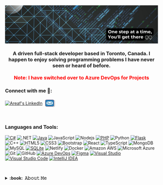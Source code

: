 <img align="center" src="banner.png"/></a>

<h3 align="center">A driven full-stack developer based in Toronto, Canada. I happen to enjoy solving programming problems I have never seen or heard of before. <br><br><span style="color: red;">Note: I have switched over to Azure DevOps for Projects</span></h3>

<h3 align="left">Connect with me 🤝:</h3>
<p align="left">
<a href="https://www.linkedin.com/in/areaf/"><img align="center" alt="Areaf's LinkedIn" height="30px" width="40px" src="https://user-images.githubusercontent.com/43545812/144035037-0f415fc7-9f96-4517-a370-ccc6e78a714b.png" /></a>
<a href="mailto:areaf.ar@outlook.com" target="blank"><img align="center" src="mail.gif" height="30" width="40" /></a>
</p>
</p>
<br/>

<h3 align="left">Languages and Tools:</h3>
<p align="left"> 
  
[![C#](https://img.shields.io/badge/C%23-%23239120.svg?logo=csharp&logoColor=white)](#)
![.NET](https://img.shields.io/badge/.NET-512BD4?logo=dotnet&logoColor=fff)
[![Java](https://img.shields.io/badge/Java-%23ED8B00.svg?logo=openjdk&logoColor=white)](#)
![JavaScript](https://img.shields.io/badge/-JavaScript-black?style=flat-square&logo=javascript)
![Nodejs](https://img.shields.io/badge/-Nodejs-black?style=flat-square&logo=Node.js)
[![PHP](https://img.shields.io/badge/php-%23777BB4.svg?&logo=php&logoColor=white)](#)
![Python](https://img.shields.io/badge/-Python-black?style=flat-square&logo=Python)
[![Flask](https://img.shields.io/badge/Flask-000?logo=flask&logoColor=fff)](#)
![C++](https://img.shields.io/badge/-C++-00599C?style=flat-square&logo=c)
![HTML5](https://img.shields.io/badge/-HTML5-E34F26?style=flat-square&logo=html5&logoColor=white)
![CSS3](https://img.shields.io/badge/-CSS3-1572B6?style=flat-square&logo=css3)
![Bootstrap](https://img.shields.io/badge/-Bootstrap-563D7C?style=flat-square&logo=bootstrap)
![React](https://img.shields.io/badge/-React-black?style=flat-square&logo=react)
![TypeScript](https://img.shields.io/badge/-TypeScript-007ACC?style=flat-square&logo=typescript)
![MongoDB](https://img.shields.io/badge/-MongoDB-black?style=flat-square&logo=mongodb)
![MySQL](https://img.shields.io/badge/-MySQL-black?style=flat-square&logo=mysql)
[![SQLite](https://img.shields.io/badge/SQLite-%2307405e.svg?logo=sqlite&logoColor=white)](#)
![Netlify](https://img.shields.io/badge/Netlify-%23000000.svg?logo=netlify&logoColor=#00C7B7)
![Docker](https://img.shields.io/badge/-Docker-black?style=flat-square&logo=docker)
![Amazon AWS](https://img.shields.io/badge/Amazon%20AWS-232F3E?style=flat-square&logo=amazon-aws)
![Microsoft Azure](https://img.shields.io/badge/Microsoft%20Azure-232F7E?style=flat-square&logo=microsoft-azure)
![Git](https://img.shields.io/badge/-Git-black?style=flat-square&logo=git)
![GitHub](https://img.shields.io/badge/-GitHub-181717?style=flat-square&logo=github)
[![Azure DevOps](https://img.shields.io/badge/Azure%20DevOps-0078D7?logo=azuredevops&logoColor=fff)](#)
[![Figma](https://img.shields.io/badge/Figma-F24E1E?logo=figma&logoColor=white)](#)
[![Visual Studio](https://img.shields.io/badge/Visual%20Studio-5C2D91.svg?&logo=visual-studio&logoColor=white)](#)
[![Visual Studio Code](https://img.shields.io/badge/Visual%20Studio%20Code-0078d7.svg?logo=visual-studio-code&logoColor=white)](#)
[![IntelliJ IDEA](https://img.shields.io/badge/IntelliJIDEA-000000.svg?logo=intellij-idea&logoColor=white)](#)

<br>
<br>

<details>
<summary><b>:book: &nbsp;𝙰𝚋𝚘𝚞𝚝 𝙼𝚎</b></summary>
<br/>
<div align="center">
  <p align="center">"I'm a Software Developer - Integrations @ILAC and find fulfilment in developing complex software, integrations, automating workflows, and occasionally attending meetups in Toronto (usually related to Microsoft Technology). I focus on maintainability, performance, and readability with all of my projects and strive to follow the best practices."</p>
</div>
<br>
  
  ![](https://quotes-github-readme.vercel.app/api?type=horizontal&theme=dark&quote=In%20Solutude%20Lies%20the%20Ability%20to%20Shape%20Destiny)
  ![In Solutude Lies the Ability to Shape Destiny](https://quotes-github-readme.vercel.app/api?type=horizontal&theme=dark&quote=In%20Solutude%20Lies%20the%20Ability%20to%20Shape%20Destiny)
  
  <div align="center">
    <img src="https://quotes-github-readme.vercel.app/api?type=horizontal&theme=dark&quote=In%20Solutude%20Lies%20the%20Ability%20to%20Shape%20Destiny" alt="In Solitude Lies the Ability to Shape Destiny">
  </div>

</div>

<details>
  <summary><b>:gear: &nbsp;GitHub Statistics - Click to Expand</b></summary>
  <br/>
    <p align="center">
        <img height="137px" src="https://github-readme-streak-stats.herokuapp.com/?user=kurayami7&hide_border=true&theme=nightowl" />
    </p>
    <p align="center">
        <img height="137px" src="https://github-readme-stats.vercel.app/api?username=kurayami7&hide_title=true&hide_border=true&show_icons=true&include_all_commits=true&count_private=true&line_height=21&theme=nightowl" /> <img height="137px" src="https://github-readme-stats.vercel.app/api/top-langs/?username=kurayami7&hide=html&hide_title=true&hide_border=true&layout=compact&langs_count=8&theme=nightowl" />
    </p>
</details>



